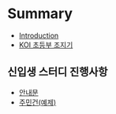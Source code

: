 # Summary

* [Introduction](README.md)
* [KOI 초등부 조지기](koi.md)

## 신입생 스터디 진행사항

* [안내문](study.md)
* [주민건\(예제\)](study/test.md)

